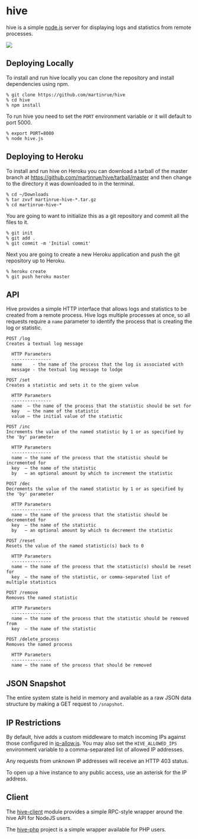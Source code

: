 # hive

hive is a simple [node.js](http://nodejs.org) server for displaying logs and
statistics from remote processes.

![](https://github.com/martinrue/hive/raw/master/public/img/readme/hive.png)

## Deploying Locally

To install and run hive locally you can clone the repository and install
dependencies using npm.

    % git clone https://github.com/martinrue/hive
    % cd hive
    % npm install

To run hive you need to set the `PORT` environment variable or it will default
to port 5000.

    % export PORT=8080
    % node hive.js

## Deploying to Heroku

To install and run hive on Heroku you can download a tarball of the master
branch at https://github.com/martinrue/hive/tarball/master and then change to
the directory it was downloaded to in the terminal.

    % cd ~/Downloads
    % tar zxvf martinrue-hive-*.tar.gz
    % cd martinrue-hive-*

You are going to want to initialize this as a git repository and commit all
the files to it.

    % git init
    % git add .
    % git commit -m 'Initial commit'

Next you are going to create a new Heroku application and push the git
repository up to Heroku.

    % heroku create
    % git push heroku master

## API

Hive provides a simple HTTP interface that allows logs and statistics to be
created from a remote process. Hive logs multiple processes at once, so all
requests require a `name` parameter to identify the process that is creating
the log or statistic.

    POST /log
    Creates a textual log message

      HTTP Parameters
      ---------------
      name    - the name of the process that the log is associated with
      message - the textual log message to lodge

    POST /set
    Creates a statistic and sets it to the given value

      HTTP Parameters
      ---------------
      name  – the name of the process that the statistic should be set for
      key   – the name of the statistic
      value – the initial value of the statistic

    POST /inc
    Increments the value of the named statistic by 1 or as specified by the 'by' parameter

      HTTP Parameters
      ---------------
      name – the name of the process that the statistic should be incremented for
      key  – the name of the statistic
      by   – an optional amount by which to increment the statistic

    POST /dec
    Decrements the value of the named statistic by 1 or as specified by the 'by' parameter

      HTTP Parameters
      ---------------
      name – the name of the process that the statistic should be decremented for
      key  – the name of the statistic
      by   – an optional amount by which to decrement the statistic

    POST /reset
    Resets the value of the named statistic(s) back to 0

      HTTP Parameters
      ---------------
      name – the name of the process that the statistic(s) should be reset for
      key  – the name of the statistic, or comma-separated list of multiple statistics

    POST /remove
    Removes the named statistic

      HTTP Parameters
      ---------------
      name – the name of the process that the statistic should be removed from
      key  – the name of the statistic

    POST /delete_process
    Removes the named process

      HTTP Parameters
      ---------------
      name – the name of the process that should be removed

## JSON Snapshot

The entire system state is held in memory and available as a raw JSON data
structure by making a GET request to `/snapshot`.

## IP Restrictions

By default, hive adds a custom middleware to match incoming IPs against those configured in [ip-allow.js](https://github.com/martinrue/hive/blob/master/ip-allow.js). You may also set the `HIVE_ALLOWED_IPS` environment variable to a comma-separated list of allowed IP addresses.

Any requests from unknown IP addresses will receive an HTTP 403 status. 

To open up a hive instance to any public access, use an asterisk for the IP address.

## Client

The [hive-client](https://github.com/martinrue/hive-client) module provides a
simple RPC-style wrapper around the hive API for NodeJS users.

The [hive-php](https://github.com/mheap/hive-php) project is a simple wrapper available for PHP users.


